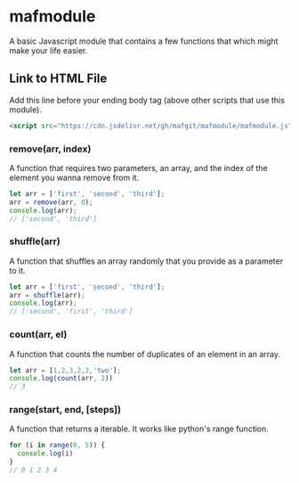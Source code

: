 # mafmodule
A basic Javascript module that contains a few functions that which might make your life easier.

## Link to HTML File
Add this line before your ending body tag (above other scripts that use this module).

```html
<script src="https://cdn.jsdelivr.net/gh/mafgit/mafmodule/mafmodule.js"></script>
```

### remove(arr, index)
A function that requires two parameters, an array, and the index of the element you wanna remove from it.

```javascript
let arr = ['first', 'second', 'third'];
arr = remove(arr, 0);
console.log(arr);
// ['second', 'third']
```

### shuffle(arr)
A function that shuffles an array randomly that you provide as a parameter to it.

```js
let arr = ['first', 'second', 'third'];
arr = shuffle(arr);
console.log(arr);
// ['second', 'first', 'third']
```

### count(arr, el)
A function that counts the number of duplicates of an element in an array.

```js
let arr = [1,2,3,2,2,'two'];
console.log(count(arr, 2))
// 3
```

### range(start, end, [steps])
A function that returns a iterable. It works like python's range function.

```js
for (i in range(0, 5)) {
  console.log(i)
}
// 0 1 2 3 4
```
